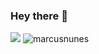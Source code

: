 ### Hey there 👋

<img src="https://cr-ss-service.azurewebsites.net/api/ScreenShot?widget=summary&username=marcusnunes" />

<img src="https://komarev.com/ghpvc/?username=marcusnunes&color=blue&label=profile+views" alt="marcusnunes" />


<!--
**marcusnunes/marcusnunes** is a ✨ _special_ ✨ repository because its `README.md` (this file) appears on your GitHub profile.

Here are some ideas to get you started:

- 🔭 I’m currently working on ...
- 🌱 I’m currently learning ...
- 👯 I’m looking to collaborate on ...
- 🤔 I’m looking for help with ...
- 💬 Ask me about ...
- 📫 How to reach me: ...
- 😄 Pronouns: ...
- ⚡ Fun fact: ...
-->
